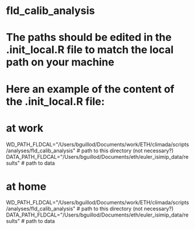 # fld_calib_analysis

# The paths should be edited in the .init_local.R file to match the local path on your machine
# Here an example of the content of the .init_local.R file:

# at work
WD_PATH_FLDCAL="/Users/bguillod/Documents/work/ETH/climada/scripts/analyses/fld_calib_analysis" # path to this directory (not necessary?)
DATA_PATH_FLDCAL="/Users/bguillod/Documents/eth/euler_isimip_data/results" # path to data

# at home
WD_PATH_FLDCAL="/Users/bguillod/Documents/work/ETH/climada/scripts/analyses/fld_calib_analysis" # path to this directory (not necessary?)
DATA_PATH_FLDCAL="/Users/bguillod/Documents/eth/euler_isimip_data/results" # path to data